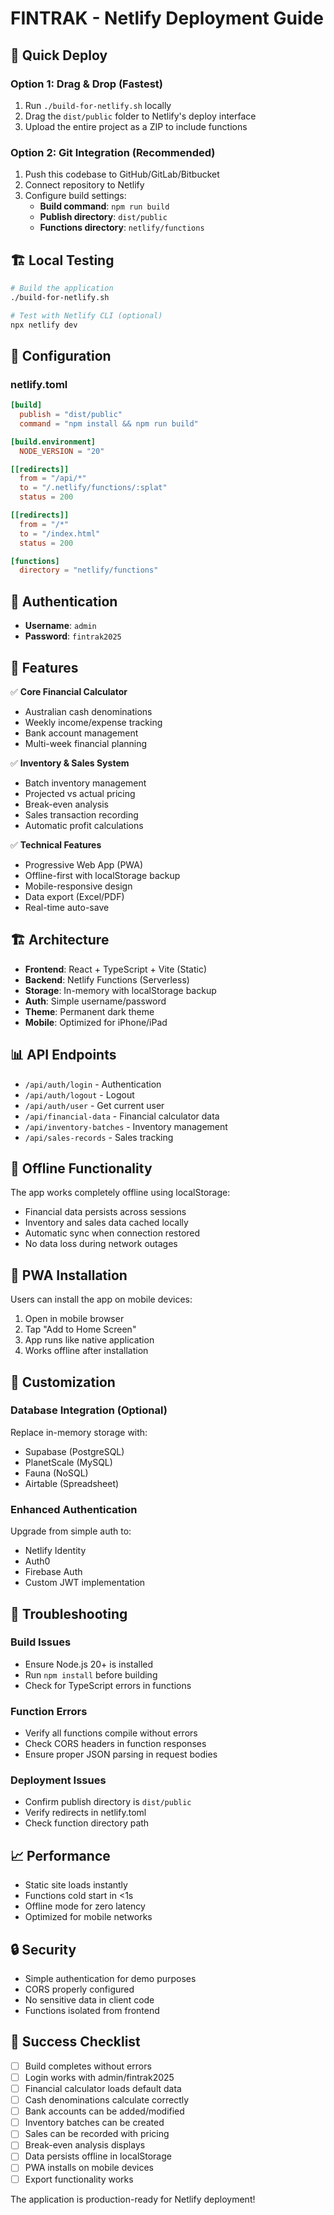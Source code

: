 # FINTRAK - Netlify Deployment Guide

## 🎯 Quick Deploy

### Option 1: Drag & Drop (Fastest)
1. Run `./build-for-netlify.sh` locally
2. Drag the `dist/public` folder to Netlify's deploy interface
3. Upload the entire project as a ZIP to include functions

### Option 2: Git Integration (Recommended)
1. Push this codebase to GitHub/GitLab/Bitbucket
2. Connect repository to Netlify
3. Configure build settings:
   - **Build command**: `npm run build`
   - **Publish directory**: `dist/public`
   - **Functions directory**: `netlify/functions`

## 🏗️ Local Testing

```bash
# Build the application
./build-for-netlify.sh

# Test with Netlify CLI (optional)
npx netlify dev
```

## 🔧 Configuration

### netlify.toml
```toml
[build]
  publish = "dist/public"
  command = "npm install && npm run build"

[build.environment]
  NODE_VERSION = "20"

[[redirects]]
  from = "/api/*"
  to = "/.netlify/functions/:splat"
  status = 200

[[redirects]]
  from = "/*"
  to = "/index.html"
  status = 200

[functions]
  directory = "netlify/functions"
```

## 🔐 Authentication

- **Username**: `admin`
- **Password**: `fintrak2025`

## 🚀 Features

✅ **Core Financial Calculator**
- Australian cash denominations
- Weekly income/expense tracking
- Bank account management
- Multi-week financial planning

✅ **Inventory & Sales System**
- Batch inventory management
- Projected vs actual pricing
- Break-even analysis
- Sales transaction recording
- Automatic profit calculations

✅ **Technical Features**
- Progressive Web App (PWA)
- Offline-first with localStorage backup
- Mobile-responsive design
- Data export (Excel/PDF)
- Real-time auto-save

## 🏗️ Architecture

- **Frontend**: React + TypeScript + Vite (Static)
- **Backend**: Netlify Functions (Serverless)
- **Storage**: In-memory with localStorage backup
- **Auth**: Simple username/password
- **Theme**: Permanent dark theme
- **Mobile**: Optimized for iPhone/iPad

## 📊 API Endpoints

- `/api/auth/login` - Authentication
- `/api/auth/logout` - Logout
- `/api/auth/user` - Get current user
- `/api/financial-data` - Financial calculator data
- `/api/inventory-batches` - Inventory management
- `/api/sales-records` - Sales tracking

## 🔄 Offline Functionality

The app works completely offline using localStorage:
- Financial data persists across sessions
- Inventory and sales data cached locally
- Automatic sync when connection restored
- No data loss during network outages

## 📱 PWA Installation

Users can install the app on mobile devices:
1. Open in mobile browser
2. Tap "Add to Home Screen"
3. App runs like native application
4. Works offline after installation

## 🎨 Customization

### Database Integration (Optional)
Replace in-memory storage with:
- Supabase (PostgreSQL)
- PlanetScale (MySQL)
- Fauna (NoSQL)
- Airtable (Spreadsheet)

### Enhanced Authentication
Upgrade from simple auth to:
- Netlify Identity
- Auth0
- Firebase Auth
- Custom JWT implementation

## 🐛 Troubleshooting

### Build Issues
- Ensure Node.js 20+ is installed
- Run `npm install` before building
- Check for TypeScript errors in functions

### Function Errors
- Verify all functions compile without errors
- Check CORS headers in function responses
- Ensure proper JSON parsing in request bodies

### Deployment Issues
- Confirm publish directory is `dist/public`
- Verify redirects in netlify.toml
- Check function directory path

## 📈 Performance

- Static site loads instantly
- Functions cold start in <1s
- Offline mode for zero latency
- Optimized for mobile networks

## 🔒 Security

- Simple authentication for demo purposes
- CORS properly configured
- No sensitive data in client code
- Functions isolated from frontend

## 🎉 Success Checklist

- [ ] Build completes without errors
- [ ] Login works with admin/fintrak2025
- [ ] Financial calculator loads default data
- [ ] Cash denominations calculate correctly
- [ ] Bank accounts can be added/modified
- [ ] Inventory batches can be created
- [ ] Sales can be recorded with pricing
- [ ] Break-even analysis displays
- [ ] Data persists offline in localStorage
- [ ] PWA installs on mobile devices
- [ ] Export functionality works

The application is production-ready for Netlify deployment!